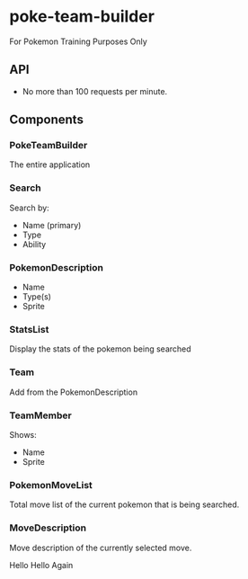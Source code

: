 # poke-team-builder

For Pokemon Training Purposes Only

## API

- No more than 100 requests per minute.

## Components

### PokeTeamBuilder

The entire application

### Search

Search by:

- Name (primary)
- Type
- Ability

### PokemonDescription

- Name
- Type(s)
- Sprite

### StatsList

Display the stats of the pokemon being searched

### Team

Add from the PokemonDescription

### TeamMember

Shows:

- Name
- Sprite

### PokemonMoveList

Total move list of the current pokemon that is being searched.

### MoveDescription

Move description of the currently selected move.

Hello
Hello Again
